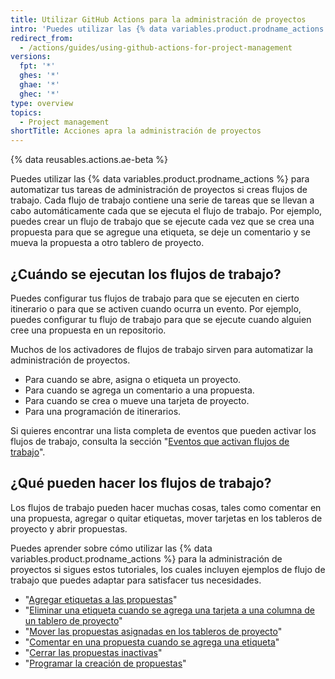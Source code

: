 ```yaml
---
title: Utilizar GitHub Actions para la administración de proyectos
intro: 'Puedes utilizar las {% data variables.product.prodname_actions %} para automatizar muchas de tus tareas de administración de proyectos.'
redirect_from:
  - /actions/guides/using-github-actions-for-project-management
versions:
  fpt: '*'
  ghes: '*'
  ghae: '*'
  ghec: '*'
type: overview
topics:
  - Project management
shortTitle: Acciones apra la administración de proyectos
---
```


{% data reusables.actions.ae-beta %}

Puedes utilizar las {% data variables.product.prodname_actions %} para automatizar tus tareas de administración de proyectos si creas flujos de trabajo. Cada flujo de trabajo contiene una serie de tareas que se llevan a cabo automáticamente cada que se ejecuta el flujo de trabajo. Por ejemplo, puedes crear un flujo de trabajo que se ejecute cada vez que se crea una propuesta para que se agregue una etiqueta, se deje un comentario y se mueva la propuesta a otro tablero de proyecto.

## ¿Cuándo se ejecutan los flujos de trabajo?

Puedes configurar tus flujos de trabajo para que se ejecuten en cierto itinerario o para que se activen cuando ocurra un evento. Por ejemplo, puedes configurar tu flujo de trabajo para que se ejecute cuando alguien cree una propuesta en un repositorio.

Muchos de los activadores de flujos de trabajo sirven para automatizar la administración de proyectos.

- Para cuando se abre, asigna o etiqueta un proyecto.
- Para cuando se agrega un comentario a una propuesta.
- Para cuando se crea o mueve una tarjeta de proyecto.
- Para una programación de itinerarios.

Si quieres encontrar una lista completa de eventos que pueden activar los flujos de trabajo, consulta la sección "[Eventos que activan flujos de trabajo](/actions/reference/events-that-trigger-workflows)".

## ¿Qué pueden hacer los flujos de trabajo?

Los flujos de trabajo pueden hacer muchas cosas, tales como comentar en una propuesta, agregar o quitar etiquetas, mover tarjetas en los tableros de proyecto y abrir propuestas.

Puedes aprender sobre cómo utilizar las {% data variables.product.prodname_actions %} para la administración de proyectos si sigues estos tutoriales, los cuales incluyen ejemplos de flujo de trabajo que puedes adaptar para satisfacer tus necesidades.

- "[Agregar etiquetas a las propuestas](/actions/guides/adding-labels-to-issues)"
- "[Eliminar una etiqueta cuando se agrega una tarjeta a una columna de un tablero de proyecto](/actions/guides/removing-a-label-when-a-card-is-added-to-a-project-board-column)"
- "[Mover las propuestas asignadas en los tableros de proyecto](/actions/guides/moving-assigned-issues-on-project-boards)"
- "[Comentar en una propuesta cuando se agrega una etiqueta](/actions/guides/commenting-on-an-issue-when-a-label-is-added)"
- "[Cerrar las propuestas inactivas](/actions/guides/closing-inactive-issues)"
- "[Programar la creación de propuestas](/actions/guides/scheduling-issue-creation)"

